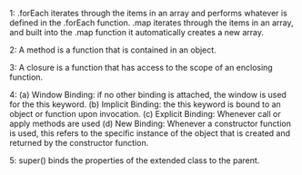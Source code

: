 1: .forEach iterates through the items in an array and performs whatever is defined in the .forEach function. .map iterates through the items in an array, and built into the .map function it automatically creates a new array.

2: A method is a function that is contained in an object.

3: A closure is a function that has access to the scope of an enclosing function.

4: (a) Window Binding: if no other binding is attached, the     window is used for the this keyword.
   (b) Implicit Binding: the this keyword is bound to an object or function upon invocation.
   (c) Explicit Binding: Whenever call or apply methods are used
   (d) New Binding: Whenever a constructor function is used, this refers to the specific instance of the object that is created and returned by the constructor function.

5: super() binds the properties of the extended class to the parent.


